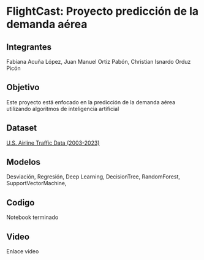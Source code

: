 # FlightCast: Proyecto predicción de la demanda aérea 

## Integrantes 
Fabiana Acuña López, Juan Manuel Ortiz Pabón, Christian Isnardo Orduz Picón

## Objetivo
Este proyecto está enfocado en la predicción de la demanda aérea utilizando algoritmos de inteligencia artificial 

## Dataset
[U.S. Airline Traffic Data (2003-2023)](https://www.kaggle.com/datasets/yyxian/u-s-airline-traffic-data/data)

## Modelos
Desviación, Regresión, Deep Learning, DecisionTree, RandomForest, SupportVectorMachine, 

## Codigo 
Notebook terminado
## Video
Enlace video
